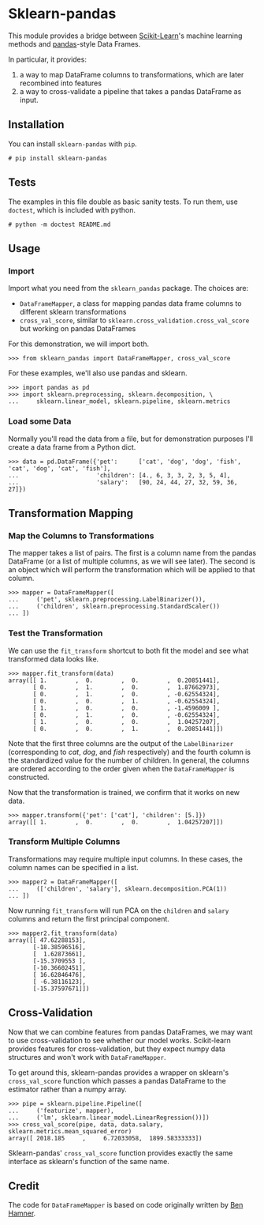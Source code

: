 
Sklearn-pandas
==============

This module provides a bridge between [Scikit-Learn](http://scikit-learn.org/stable/)'s machine learning methods and [pandas](http://pandas.pydata.org/)-style Data Frames.

In particular, it provides:

1. a way to map DataFrame columns to transformations, which are later recombined into features
2. a way to cross-validate a pipeline that takes a pandas DataFrame as input.

Installation
------------

You can install `sklearn-pandas` with `pip`.

    # pip install sklearn-pandas

Tests
-----

The examples in this file double as basic sanity tests. To run them, use `doctest`, which is included with python.

    # python -m doctest README.md

Usage
-----

### Import

Import what you need from the `sklearn_pandas` package. The choices are:

* `DataFrameMapper`, a class for mapping pandas data frame columns to different sklearn transformations
* `cross_val_score`, similar to `sklearn.cross_validation.cross_val_score` but working on pandas DataFrames

For this demonstration, we will import both.

    >>> from sklearn_pandas import DataFrameMapper, cross_val_score

For these examples, we'll also use pandas and sklearn.

    >>> import pandas as pd
    >>> import sklearn.preprocessing, sklearn.decomposition, \
    ...     sklearn.linear_model, sklearn.pipeline, sklearn.metrics

### Load some Data

Normally you'll read the data from a file, but for demonstration purposes I'll create a data frame from a Python dict.

    >>> data = pd.DataFrame({'pet':      ['cat', 'dog', 'dog', 'fish', 'cat', 'dog', 'cat', 'fish'],
    ...                      'children': [4., 6, 3, 3, 2, 3, 5, 4],
    ...                      'salary':   [90, 24, 44, 27, 32, 59, 36, 27]})

Transformation Mapping
----------------------

### Map the Columns to Transformations

The mapper takes a list of pairs. The first is a column name from the pandas DataFrame (or a list of multiple columns, as we will see later). The second is an object which will perform the transformation which will be applied to that column.

    >>> mapper = DataFrameMapper([
    ...     ('pet', sklearn.preprocessing.LabelBinarizer()),
    ...     ('children', sklearn.preprocessing.StandardScaler())
    ... ])


### Test the Transformation

We can use the `fit_transform` shortcut to both fit the model and see what transformed data looks like.

    >>> mapper.fit_transform(data)
    array([[ 1.        ,  0.        ,  0.        ,  0.20851441],
           [ 0.        ,  1.        ,  0.        ,  1.87662973],
           [ 0.        ,  1.        ,  0.        , -0.62554324],
           [ 0.        ,  0.        ,  1.        , -0.62554324],
           [ 1.        ,  0.        ,  0.        , -1.4596009 ],
           [ 0.        ,  1.        ,  0.        , -0.62554324],
           [ 1.        ,  0.        ,  0.        ,  1.04257207],
           [ 0.        ,  0.        ,  1.        ,  0.20851441]])

Note that the first three columns are the output of the `LabelBinarizer` (corresponding to _cat_, _dog_, and _fish_ respectively) and the fourth column is the standardized value for the number of children. In general, the columns are ordered according to the order given when the `DataFrameMapper` is constructed.

Now that the transformation is trained, we confirm that it works on new data.

    >>> mapper.transform({'pet': ['cat'], 'children': [5.]})
    array([[ 1.        ,  0.        ,  0.        ,  1.04257207]])

### Transform Multiple Columns

Transformations may require multiple input columns. In these cases, the column names can be specified in a list.

    >>> mapper2 = DataFrameMapper([
    ...     (['children', 'salary'], sklearn.decomposition.PCA(1))
    ... ])
    
Now running `fit_transform` will run PCA on the `children` and `salary` columns and return the first principal component.

    >>> mapper2.fit_transform(data)
    array([[ 47.62288153],
           [-18.38596516],
           [  1.62873661],
           [-15.3709553 ],
           [-10.36602451],
           [ 16.62846476],
           [ -6.38116123],
           [-15.37597671]])

Cross-Validation
----------------

Now that we can combine features from pandas DataFrames, we may want to use cross-validation to see whether our model works. Scikit-learn provides features for cross-validation, but they expect numpy data structures and won't work with `DataFrameMapper`.

To get around this, sklearn-pandas provides a wrapper on sklearn's `cross_val_score` function which passes a pandas DataFrame to the estimator rather than a numpy array.

    >>> pipe = sklearn.pipeline.Pipeline([
    ...     ('featurize', mapper),
    ...     ('lm', sklearn.linear_model.LinearRegression())])
    >>> cross_val_score(pipe, data, data.salary, sklearn.metrics.mean_squared_error)
    array([ 2018.185     ,     6.72033058,  1899.58333333])

Sklearn-pandas' `cross_val_score` function provides exactly the same interface as sklearn's function of the same name.

Credit
------

The code for `DataFrameMapper` is based on code originally written by [Ben Hamner](https://github.com/benhamner).

